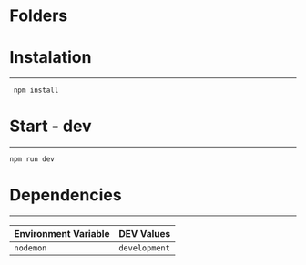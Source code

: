 # Folders


# Instalation
-------------

     npm install

# Start - dev
-------

    npm run dev
    



# Dependencies
------------

| Environment Variable              | DEV Values              |
| ---------------------             | ----------------        |
| `nodemon `                        | `development`           |

